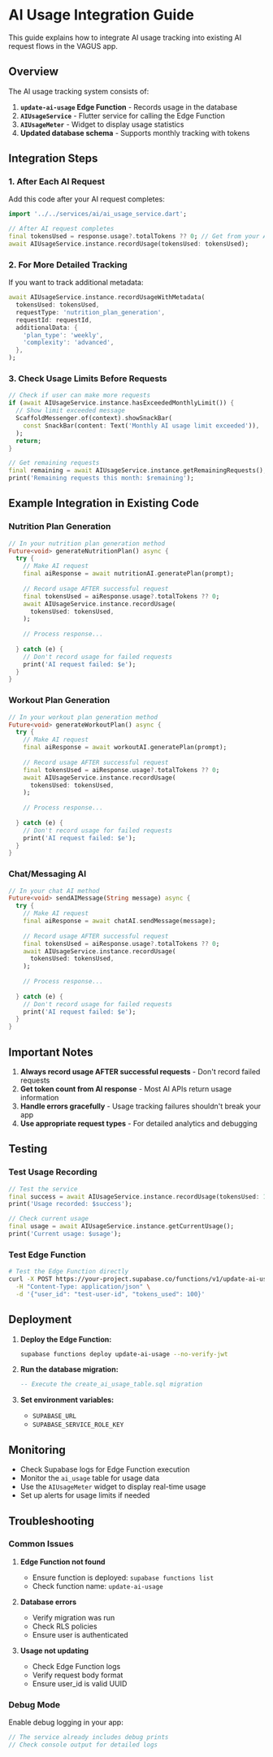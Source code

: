 # AI Usage Integration Guide

This guide explains how to integrate AI usage tracking into existing AI request flows in the VAGUS app.

## Overview

The AI usage tracking system consists of:
1. **`update-ai-usage` Edge Function** - Records usage in the database
2. **`AIUsageService`** - Flutter service for calling the Edge Function
3. **`AIUsageMeter`** - Widget to display usage statistics
4. **Updated database schema** - Supports monthly tracking with tokens

## Integration Steps

### 1. After Each AI Request

Add this code after your AI request completes:

```dart
import '../../services/ai/ai_usage_service.dart';

// After AI request completes
final tokensUsed = response.usage?.totalTokens ?? 0; // Get from your AI response
await AIUsageService.instance.recordUsage(tokensUsed: tokensUsed);
```

### 2. For More Detailed Tracking

If you want to track additional metadata:

```dart
await AIUsageService.instance.recordUsageWithMetadata(
  tokensUsed: tokensUsed,
  requestType: 'nutrition_plan_generation',
  requestId: requestId,
  additionalData: {
    'plan_type': 'weekly',
    'complexity': 'advanced',
  },
);
```

### 3. Check Usage Limits Before Requests

```dart
// Check if user can make more requests
if (await AIUsageService.instance.hasExceededMonthlyLimit()) {
  // Show limit exceeded message
  ScaffoldMessenger.of(context).showSnackBar(
    const SnackBar(content: Text('Monthly AI usage limit exceeded')),
  );
  return;
}

// Get remaining requests
final remaining = await AIUsageService.instance.getRemainingRequests();
print('Remaining requests this month: $remaining');
```

## Example Integration in Existing Code

### Nutrition Plan Generation

```dart
// In your nutrition plan generation method
Future<void> generateNutritionPlan() async {
  try {
    // Make AI request
    final aiResponse = await nutritionAI.generatePlan(prompt);
    
    // Record usage AFTER successful request
    final tokensUsed = aiResponse.usage?.totalTokens ?? 0;
    await AIUsageService.instance.recordUsage(
      tokensUsed: tokensUsed,
    );
    
    // Process response...
    
  } catch (e) {
    // Don't record usage for failed requests
    print('AI request failed: $e');
  }
}
```

### Workout Plan Generation

```dart
// In your workout plan generation method
Future<void> generateWorkoutPlan() async {
  try {
    // Make AI request
    final aiResponse = await workoutAI.generatePlan(prompt);
    
    // Record usage AFTER successful request
    final tokensUsed = aiResponse.usage?.totalTokens ?? 0;
    await AIUsageService.instance.recordUsage(
      tokensUsed: tokensUsed,
    );
    
    // Process response...
    
  } catch (e) {
    // Don't record usage for failed requests
    print('AI request failed: $e');
  }
}
```

### Chat/Messaging AI

```dart
// In your chat AI method
Future<void> sendAIMessage(String message) async {
  try {
    // Make AI request
    final aiResponse = await chatAI.sendMessage(message);
    
    // Record usage AFTER successful request
    final tokensUsed = aiResponse.usage?.totalTokens ?? 0;
    await AIUsageService.instance.recordUsage(
      tokensUsed: tokensUsed,
    );
    
    // Process response...
    
  } catch (e) {
    // Don't record usage for failed requests
    print('AI request failed: $e');
  }
}
```

## Important Notes

1. **Always record usage AFTER successful requests** - Don't record failed requests
2. **Get token count from AI response** - Most AI APIs return usage information
3. **Handle errors gracefully** - Usage tracking failures shouldn't break your app
4. **Use appropriate request types** - For detailed analytics and debugging

## Testing

### Test Usage Recording

```dart
// Test the service
final success = await AIUsageService.instance.recordUsage(tokensUsed: 150);
print('Usage recorded: $success');

// Check current usage
final usage = await AIUsageService.instance.getCurrentUsage();
print('Current usage: $usage');
```

### Test Edge Function

```bash
# Test the Edge Function directly
curl -X POST https://your-project.supabase.co/functions/v1/update-ai-usage \
  -H "Content-Type: application/json" \
  -d '{"user_id": "test-user-id", "tokens_used": 100}'
```

## Deployment

1. **Deploy the Edge Function:**
   ```bash
   supabase functions deploy update-ai-usage --no-verify-jwt
   ```

2. **Run the database migration:**
   ```sql
   -- Execute the create_ai_usage_table.sql migration
   ```

3. **Set environment variables:**
   - `SUPABASE_URL`
   - `SUPABASE_SERVICE_ROLE_KEY`

## Monitoring

- Check Supabase logs for Edge Function execution
- Monitor the `ai_usage` table for usage data
- Use the `AIUsageMeter` widget to display real-time usage
- Set up alerts for usage limits if needed

## Troubleshooting

### Common Issues

1. **Edge Function not found**
   - Ensure function is deployed: `supabase functions list`
   - Check function name: `update-ai-usage`

2. **Database errors**
   - Verify migration was run
   - Check RLS policies
   - Ensure user is authenticated

3. **Usage not updating**
   - Check Edge Function logs
   - Verify request body format
   - Ensure user_id is valid UUID

### Debug Mode

Enable debug logging in your app:

```dart
// The service already includes debug prints
// Check console output for detailed logs
```
